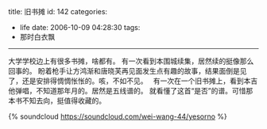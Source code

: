 title: 旧书摊
id: 142
categories:
  - life
date: 2006-10-09 04:28:30
tags:
  - 那时白衣飘
---

大学学校边上有很多书摊，啥都有。
有一次看到本围城续集，居然续的挺像那么回事的。
盼着枪手让方鸿渐和唐晓芙再见面发生点有趣的故事，结果面倒是见了，还是安排得惆惆怅怅的。咳，不如不见。
 
有一次在一个旧书摊上，看到本吉他弹唱，不知道那年月的。居然是五线谱的。
就看懂了这首“是否”的谱。可惜那本书不知去向，挺值得收藏的。

{% soundcloud https://soundcloud.com/wei-wang-44/yesorno %}
